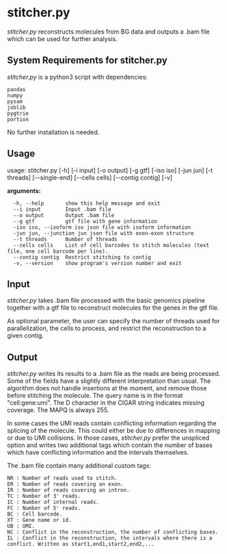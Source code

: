 # stitcher.py

_stitcher.py_ reconstructs molecules from BG data and outputs a .bam file which can be used for further analysis. 

## System Requirements for stitcher.py

_stitcher.py_  is a python3 script with dependencies:
```
pandas
numpy
pysam
joblib
pygtrie
portion
```
No further installation is needed.

## Usage

usage: stitcher.py [-h] [-i input] [-o output] [-g gtf] [-iso iso] [-jun jun]
                   [-t threads] [--single-end] [--cells cells]
                   [--contig contig] [-v]

**arguments:**
```
  -h, --help       show this help message and exit
  --i input        Input .bam file
  --o output       Output .bam file
  --g gtf          gtf file with gene information
  -iso iso, --isoform iso json file with isoform information
  -jun jun, --junction jun json file with exon-exon structure
  --t threads      Number of threads
  --cells cells    List of cell barcodes to stitch molecules (text file, one cell barcode per line).
  --contig contig  Restrict stitching to contig
  -v, --version    show program's version number and exit
```
## Input

_stitcher.py_ takes .bam file processed with the basic genomics pipeline together with a gtf file to reconstruct molecules for the genes in the gtf file.

As optional parameter, the user can specify the number of threads used for parallelization, the cells to process, and restrict the reconstruction to a given contig.

## Output 

_stitcher.py_ writes its results to a .bam file as the reads are being processed. Some of the fields have a slightly different interpretation than usual. The algorithm does not handle insertions at the moment, and remove those before stitching the molecule. The query name is in the format "cell:gene:umi". The D character in the CIGAR string indicates missing coverage. The MAPQ is always 255. 

In some cases the UMI reads contain conflicting information regarding the splicing of the molecule. This could either be due to differences in mapping or due to UMI collisions. In those cases, _stitcher.py_ prefer the unspliced option and writes two additional tags which contain the number of bases which have conflicting information and the intervals themselves. 

The .bam file contain many additional custom tags:

```
NR : Number of reads used to stitch.
ER : Number of reads covering an exon.
IR : Number of reads covering an intron.
TC : Number of 3' reads.
IC : Number of internal reads.
FC : Number of 5' reads.
BC : Cell barcode.
XT : Gene name or id.
UB : UMI.
NC : Conflict in the reconstruction, the number of conflicting bases.
IL : Conflict in the reconstruction, the intervals where there is a conflict. Written as start1,end1,start2,end2,...
```
